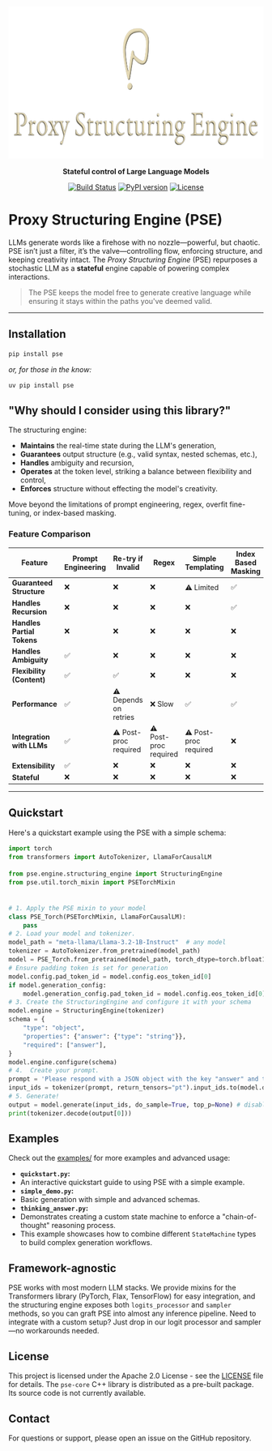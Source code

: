 <p align="center">
  <img src="logo.png" alt="Proxy Structuring Engine Logo" height="300"/>
</p>

<p align="center">
  <strong>Stateful control of Large Language Models</strong>
</p>

<p align="center">
  <a href="https://github.com/TheProxyCompany/proxy-structuring-engine/actions/workflows/python-app.yml"><img src="https://github.com/TheProxyCompany/proxy-structuring-engine/actions/workflows/python-app.yml/badge.svg" alt="Build Status"></a>
   <a href="https://pypi.org/project/pse/"><img src="https://badge.fury.io/py/pse.svg" alt="PyPI version"></a>
  <a href="https://github.com/TheProxyCompany/proxy-structuring-engine/blob/main/LICENSE"><img src="https://img.shields.io/badge/license-Apache%202.0-blue.svg" alt="License"></a>
</p>

# Proxy Structuring Engine (PSE)

LLMs generate words like a firehose with no nozzle—powerful, but chaotic. PSE isn’t just a filter, it’s the valve—controlling flow, enforcing structure, and keeping creativity intact.
The *Proxy Structuring Engine* (PSE) repurposes a stochastic LLM as a **stateful** engine capable of powering complex interactions.

> The PSE keeps the model free to generate creative language while ensuring it stays within the paths you've deemed valid.

____

## Installation
```bash
pip install pse
```
*or, for those in the know:*
```bash
uv pip install pse
```

## "Why should I consider using this library?"

The structuring engine:
- **Maintains** the real-time state during the LLM's generation,
- **Guarantees** output structure (e.g., valid syntax, nested schemas, etc.),
- **Handles** ambiguity and recursion,
- **Operates** at the token level, striking a balance between flexibility and control,
- **Enforces** structure without effecting the model's creativity.

Move beyond the limitations of prompt engineering, regex, overfit fine-tuning, or index-based masking.

### Feature Comparison
| **Feature**                  | **Prompt Engineering** | **Re-try if Invalid** | **Regex** | **Simple Templating** | **Index Based Masking** | **PSE**       |
|------------------------------|------------------------|-----------------------|-----------|-----------------------|-------------------------|---------------|
| **Guaranteed Structure**     | ❌                     | ❌                    | ❌        | ⚠️ Limited            | ✅                       | ✅            |
| **Handles Recursion**        | ❌                     | ❌                    | ❌        | ❌                    | ✅                       | ✅            |
| **Handles Partial Tokens**   | ❌                     | ❌                    | ❌        | ❌                    | ❌                       | ✅            |
| **Handles Ambiguity**        | ✅                     | ❌                    | ❌        | ❌                    | ❌                       | ✅            |
| **Flexibility (Content)**    | ✅                     | ✅                    | ❌        | ❌                    | ❌                       | ✅            |
| **Performance**              | ✅                     | ⚠️ Depends on retries | ❌ Slow   | ✅                    | ✅                       | ✅            |
| **Integration with LLMs**    | ✅                     | ⚠️ Post-proc required | ⚠️ Post-proc required | ⚠️ Post-proc required | ❌                       | ✅            |
| **Extensibility**            | ✅                     | ❌                    | ❌        | ❌                    | ❌                       | ✅            |
| **Stateful**                 | ❌                     | ❌                    | ❌        | ❌                    | ❌                       | ✅            |

___

## Quickstart

Here's a quickstart example using the PSE with a simple schema:
```python
import torch
from transformers import AutoTokenizer, LlamaForCausalLM

from pse.engine.structuring_engine import StructuringEngine
from pse.util.torch_mixin import PSETorchMixin


# 1. Apply the PSE mixin to your model
class PSE_Torch(PSETorchMixin, LlamaForCausalLM):
    pass
# 2. Load your model and tokenizer.
model_path = "meta-llama/Llama-3.2-1B-Instruct"  # any model
tokenizer = AutoTokenizer.from_pretrained(model_path)
model = PSE_Torch.from_pretrained(model_path, torch_dtype=torch.bfloat16, device_map="auto")
# Ensure padding token is set for generation
model.config.pad_token_id = model.config.eos_token_id[0]
if model.generation_config:
    model.generation_config.pad_token_id = model.config.eos_token_id[0]
# 3. Create the StructuringEngine and configure it with your schema
model.engine = StructuringEngine(tokenizer)
schema = {
    "type": "object",
    "properties": {"answer": {"type": "string"}},
    "required": ["answer"],
}
model.engine.configure(schema)
# 4.  Create your prompt.
prompt = 'Please respond with a JSON object with the key "answer" and the value "Hello, world!"'
input_ids = tokenizer(prompt, return_tensors="pt").input_ids.to(model.device)
# 5. Generate!
output = model.generate(input_ids, do_sample=True, top_p=None) # disable truncation samplers like top_p
print(tokenizer.decode(output[0]))
```

## Examples

Check out the [examples/](examples/) for more examples and advanced usage:

*   **`quickstart.py`:**
  * An interactive quickstart guide to using PSE with a simple example.
*   **`simple_demo.py`:**
  * Basic generation with simple and advanced schemas.
*   **`thinking_answer.py`:**
  * Demonstrates creating a custom state machine to enforce a "chain-of-thought" reasoning process.
  * This example showcases how to combine different `StateMachine` types to build complex generation workflows.

## Framework-agnostic
PSE works with most modern LLM stacks. We provide mixins for the Transformers library (PyTorch, Flax, TensorFlow) for easy integration, and the structuring engine exposes both `logits_processor` and `sampler` methods, so you can graft PSE into almost any inference pipeline. Need to integrate with a custom setup? Just drop in our logit processor and sampler—no workarounds needed.

## License

This project is licensed under the Apache 2.0 License - see the [LICENSE](LICENSE) file for details.
The `pse-core` C++ library is distributed as a pre-built package. Its source code is not currently available.

## Contact

For questions or support, please open an issue on the GitHub repository.
